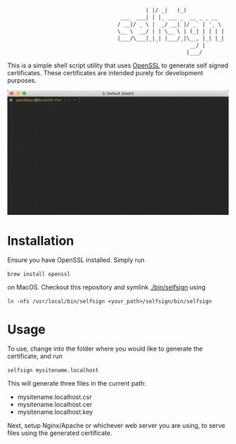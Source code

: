 ```             
                                            | |/ _|   (_)            
                                    ___  ___| | |_ ___ _  __ _ _ __  
                                   / __|/ _ \ |  _/ __| |/ _` | '_ \ 
                                   \__ \  __/ | | \__ \ | (_| | | | |
                                   |___/\___|_|_| |___/_|\__, |_| |_|
                                                          __/ |      
                                                         |___/       
```

This is a simple shell script utility that uses [OpenSSL](https://www.openssl.org/) to generate self signed 
certificates. These certificates are intended purely for development purposes.

![alt text](https://raw.githubusercontent.com/sparkbuzz/selfsign/master/images/screengrab.gif "How to use selfsign")

# Installation

Ensure you have OpenSSL installed. Simply run 

`brew install openssl` 

on MacOS. Checkout this repository and symlink
[./bin/selfsign](https://github.com/sparkbuzz/selfsign/blob/master/bin/selfsign) using 

`ln -nfs /usr/local/bin/selfsign <your_path>/selfsign/bin/selfsign`

# Usage

To use, change into the folder where you would like to generate the certificate, and run 

`selfsign mysitename.localhost`

This will generate three files in the current path:
  - mysitename.localhost.csr
  - mysitename.localhost.cer
  - mysitename.localhost.key

Next, setup Nginx/Apache or whichever web server you are using, to serve files using the generated certificate.
